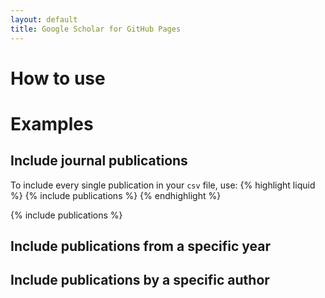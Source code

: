 ```yaml
---
layout: default
title: Google Scholar for GitHub Pages
---
```

# How to use

# Examples

## Include journal publications
To include every single publication in your `csv` file, use:
{% highlight liquid %}
{% include publications %}
{% endhighlight %}

{% include publications %}

## Include publications from a specific year

## Include publications by a specific author
